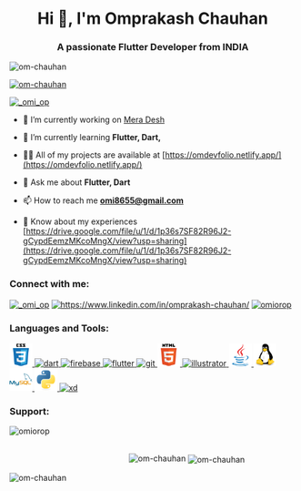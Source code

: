 <h1 align="center">Hi 👋, I'm Omprakash Chauhan</h1>
<h3 align="center">A passionate Flutter Developer from INDIA</h3>

<p align="left"> <img src="https://komarev.com/ghpvc/?username=om-chauhan&label=Profile%20views&color=0e75b6&style=flat" alt="om-chauhan" /> </p>

<p align="left"> <a href="https://github.com/ryo-ma/github-profile-trophy"><img src="https://github-profile-trophy.vercel.app/?username=om-chauhan" alt="om-chauhan" /></a> </p>

<p align="left"> <a href="https://twitter.com/_omi_op" target="blank"><img src="https://img.shields.io/twitter/follow/_omi_op?logo=twitter&style=for-the-badge" alt="_omi_op" /></a> </p>

- 🔭 I’m currently working on [Mera Desh](https://www.meradesh.in.net/)

- 🌱 I’m currently learning **Flutter, Dart,**

- 👨‍💻 All of my projects are available at [https://omdevfolio.netlify.app/](https://omdevfolio.netlify.app/)

- 💬 Ask me about **Flutter, Dart**

- 📫 How to reach me **omi8655@gmail.com**

- 📄 Know about my experiences [https://drive.google.com/file/u/1/d/1p36s7SF82R96J2-gCypdEemzMKcoMngX/view?usp=sharing](https://drive.google.com/file/u/1/d/1p36s7SF82R96J2-gCypdEemzMKcoMngX/view?usp=sharing)

<h3 align="left">Connect with me:</h3>
<p align="left">
<a href="https://twitter.com/_omi_op" target="blank"><img align="center" src="https://cdn.jsdelivr.net/npm/simple-icons@3.0.1/icons/twitter.svg" alt="_omi_op" height="30" width="40" /></a>
<a href="https://linkedin.com/in/https://www.linkedin.com/in/omprakash-chauhan/" target="blank"><img align="center" src="https://cdn.jsdelivr.net/npm/simple-icons@3.0.1/icons/linkedin.svg" alt="https://www.linkedin.com/in/omprakash-chauhan/" height="30" width="40" /></a>
<a href="https://fb.com/omiorop" target="blank"><img align="center" src="https://cdn.jsdelivr.net/npm/simple-icons@3.0.1/icons/facebook.svg" alt="omiorop" height="30" width="40" /></a>
</p>

<h3 align="left">Languages and Tools:</h3>
<p align="left"> <a href="https://www.w3schools.com/css/" target="_blank"> <img src="https://raw.githubusercontent.com/devicons/devicon/master/icons/css3/css3-original-wordmark.svg" alt="css3" width="40" height="40"/> </a> <a href="https://dart.dev" target="_blank"> <img src="https://www.vectorlogo.zone/logos/dartlang/dartlang-icon.svg" alt="dart" width="40" height="40"/> </a> <a href="https://firebase.google.com/" target="_blank"> <img src="https://www.vectorlogo.zone/logos/firebase/firebase-icon.svg" alt="firebase" width="40" height="40"/> </a> <a href="https://flutter.dev" target="_blank"> <img src="https://www.vectorlogo.zone/logos/flutterio/flutterio-icon.svg" alt="flutter" width="40" height="40"/> </a> <a href="https://git-scm.com/" target="_blank"> <img src="https://www.vectorlogo.zone/logos/git-scm/git-scm-icon.svg" alt="git" width="40" height="40"/> </a> <a href="https://www.w3.org/html/" target="_blank"> <img src="https://raw.githubusercontent.com/devicons/devicon/master/icons/html5/html5-original-wordmark.svg" alt="html5" width="40" height="40"/> </a> <a href="https://www.adobe.com/in/products/illustrator.html" target="_blank"> <img src="https://www.vectorlogo.zone/logos/adobe_illustrator/adobe_illustrator-icon.svg" alt="illustrator" width="40" height="40"/> </a> <a href="https://www.java.com" target="_blank"> <img src="https://raw.githubusercontent.com/devicons/devicon/master/icons/java/java-original.svg" alt="java" width="40" height="40"/> </a> <a href="https://www.linux.org/" target="_blank"> <img src="https://raw.githubusercontent.com/devicons/devicon/master/icons/linux/linux-original.svg" alt="linux" width="40" height="40"/> </a> <a href="https://www.mysql.com/" target="_blank"> <img src="https://raw.githubusercontent.com/devicons/devicon/master/icons/mysql/mysql-original-wordmark.svg" alt="mysql" width="40" height="40"/> </a> <a href="https://www.python.org" target="_blank"> <img src="https://raw.githubusercontent.com/devicons/devicon/master/icons/python/python-original.svg" alt="python" width="40" height="40"/> </a> <a href="https://www.adobe.com/products/xd.html" target="_blank"> <img src="https://cdn.worldvectorlogo.com/logos/adobe-xd.svg" alt="xd" width="40" height="40"/> </a> </p>

<h3 align="left">Support:</h3>
<p><a href="https://www.buymeacoffee.com/omiorop"> <img align="left" src="https://cdn.buymeacoffee.com/buttons/v2/default-yellow.png" height="50" width="210" alt="omiorop" /></a></p><br><br>

<p><img align="left" src="https://github-readme-stats.vercel.app/api/top-langs?username=om-chauhan&show_icons=true&locale=en&layout=compact" alt="om-chauhan" width: 100%;/></p>

<p>&nbsp;<img align="center" src="https://github-readme-stats.vercel.app/api?username=om-chauhan&show_icons=true&locale=en" alt="om-chauhan" width: 100%;/></p>

<p><img align="center" src="https://github-readme-streak-stats.herokuapp.com/?user=om-chauhan&" alt="om-chauhan"width: 100%; /></p>
